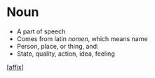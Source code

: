 # Noun
* A part of speech
* Comes from latin *nomen*, which means name
* Person, place, or thing, and:
* State, quality, action, idea, feeling

[[affix]]

[//begin]: # "Autogenerated link references for markdown compatibility"
[affix]: affix "Affix"
[//end]: # "Autogenerated link references"